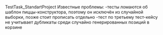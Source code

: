 TestTask_StandartProject
Известные проблемы:
-тесты ломаются об шаблон пиццы-конструктора, поэтому он исключён из случайной выборки, позже стоит прописать отдельно
-тест по третьему тест-кейсу не учитывает дубликаты среди случайно генерированных позиций в корзине
